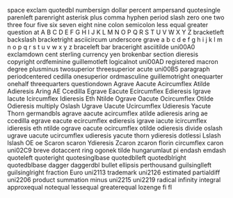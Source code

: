 space exclam quotedbl numbersign dollar percent ampersand quotesingle parenleft parenright asterisk plus comma hyphen period slash zero one two three four five six seven eight nine colon semicolon less equal greater question at A B C D E F G H I J K L M N O P Q R S T U V W X Y Z bracketleft backslash bracketright asciicircum underscore grave a b c d e f g h i j k l m n o p q r s t u v w x y z braceleft bar braceright asciitilde uni00A0 exclamdown cent sterling currency yen brokenbar section dieresis copyright ordfeminine guillemotleft logicalnot uni00AD registered macron degree plusminus twosuperior threesuperior acute uni00B5 paragraph periodcentered cedilla onesuperior ordmasculine guillemotright onequarter onehalf threequarters questiondown Agrave Aacute Acircumflex Atilde Adieresis Aring AE Ccedilla Egrave Eacute Ecircumflex Edieresis Igrave Iacute Icircumflex Idieresis Eth Ntilde Ograve Oacute Ocircumflex Otilde Odieresis multiply Oslash Ugrave Uacute Ucircumflex Udieresis Yacute Thorn germandbls agrave aacute acircumflex atilde adieresis aring ae ccedilla egrave eacute ecircumflex edieresis igrave iacute icircumflex idieresis eth ntilde ograve oacute ocircumflex otilde odieresis divide oslash ugrave uacute ucircumflex udieresis yacute thorn ydieresis dotlessi Lslash lslash OE oe Scaron scaron Ydieresis Zcaron zcaron florin circumflex caron uni02C9 breve dotaccent ring ogonek tilde hungarumlaut pi endash emdash quoteleft quoteright quotesinglbase quotedblleft quotedblright quotedblbase dagger daggerdbl bullet ellipsis perthousand guilsinglleft guilsinglright fraction Euro uni2113 trademark uni2126 estimated partialdiff uni2206 product summation minus uni2215 uni2219 radical infinity integral approxequal notequal lessequal greaterequal lozenge fi fl
